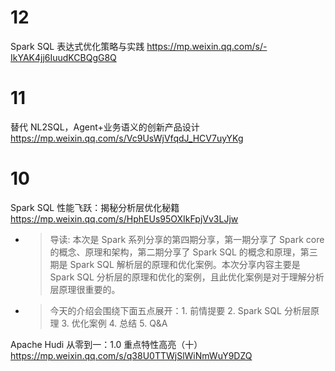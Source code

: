 
# 12

Spark SQL 表达式优化策略与实践 https://mp.weixin.qq.com/s/-IkYAK4jj6IuudKCBQgG8Q

# 11

替代 NL2SQL，Agent+业务语义的创新产品设计 https://mp.weixin.qq.com/s/Vc9UsWjVfqdJ_HCV7uyYKg

# 10

Spark SQL 性能飞跃：揭秘分析层优化秘籍 https://mp.weixin.qq.com/s/HphEUs95OXIkFpjVv3LJjw
- > 导读: 本次是 Spark 系列分享的第四期分享，第一期分享了 Spark core 的概念、原理和架构，第二期分享了 Spark SQL 的概念和原理，第三期是 Spark SQL 解析层的原理和优化案例。本次分享内容主要是 Spark SQL 分析层的原理和优化的案例，且此优化案例是对于理解分析层原理很重要的。
- > 今天的介绍会围绕下面五点展开：1. 前情提要 2. Spark SQL 分析层原理 3. 优化案例 4. 总结 5. Q&A

Apache Hudi 从零到一：1.0 重点特性高亮（十） https://mp.weixin.qq.com/s/q38U0TTWjSlWiNmWuY9DZQ
